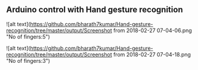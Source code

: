 ## Arduino control with Hand gesture recognition

![alt text](https://github.com/bharath7kumar/Hand-gesture-recognition/tree/master/output/Screenshot from 2018-02-27 07-04-06.png "No of fingers:5")

![alt text](https://github.com/bharath7kumar/Hand-gesture-recognition/tree/master/output/Screenshot from 2018-02-27 07-04-18.png "No of fingers:3")


